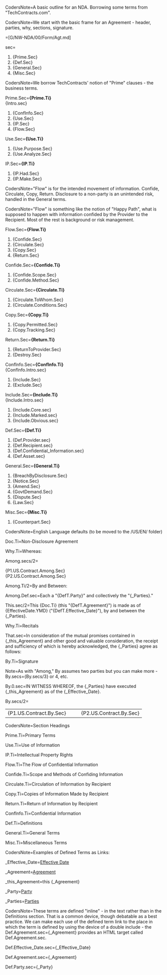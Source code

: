 CodersNote=A basic outline for an NDA.  Borrowing some terms from "TechContracts.com".

CodersNote=We start with the basic frame for an Agreement - header, parties, why, sections, signature.

=[G/NW-NDA/00/Form/Agt.md]

sec=<ol><li>{Prime.Sec}<li>{Def.Sec}<li>{General.Sec}<li>{Misc.Sec}</ol>

CodersNote=We borrow TechContracts' notion of "Prime" clauses - the business terms.

Prime.Sec=<b>{Prime.Ti}</b><br>{Intro.sec}<ol><li>{ConfInfo.Sec}</li><li>{Use.Sec}</li><li>{IP.Sec}</li><li>{Flow.Sec}</li></ol>

Use.Sec=<b>{Use.Ti}</b><br><ol><li>{Use.Purpose.Sec}</li><li>{Use.Analyze.Sec}</li></ol>

IP.Sec=<b>{IP.Ti}</b><br><ol><li>{IP.Had.Sec}</li><li>{IP.Make.Sec}</li></ol>

CodersNote="Flow" is for the intended movement of information.  Confide, Circulate, Copy, Return.  Disclosure to a non-party is an unintended risk, handled in the General terms.

CodersNote="Flow" is something like the notion of "Happy Path", what is supposed to happen with information confided by the Provider to the Recipient.  Most of the rest is background or risk management.

Flow.Sec=<b>{Flow.Ti}</b><br><ol><li>{Confide.Sec}</li><li>{Circulate.Sec}</li><li>{Copy.Sec}</li><li>{Return.Sec}</li></ol>

Confide.Sec=<b>{Confide.Ti}</b><br><ol><li>{Confide.Scope.Sec}</li><li>{Confide.Method.Sec}</li></ol>

Circulate.Sec=<b>{Circulate.Ti}</b><br><ol><li>{Circulate.ToWhom.Sec}</li><li>{Circulate.Conditions.Sec}</li></ol>

Copy.Sec=<b>{Copy.Ti}</b><br><ol><li>{Copy.Permitted.Sec}</li><li>{Copy.Tracking.Sec}</li></ol>

Return.Sec=<b>{Return.Ti}</b><br><ol><li>{ReturnToProvider.Sec}</li><li>{Destroy.Sec}</li></ol>

ConfInfo.Sec=<b>{ConfInfo.Ti}</b><br>{ConfInfo.Intro.sec}<ol><li>{Include.Sec}</li><li>{Exclude.Sec}</li></ol>

Include.Sec=<b>{Include.Ti}</b><br>{Include.Intro.sec}<ol><li>{Include.Core.sec}</li><li>{Include.Marked.sec}</li><li>{Include.Obvious.sec}</li></ol>

Def.Sec=<b>{Def.Ti}</b><br><ol><li>{Def.Provider.sec}</li><li>{Def.Recipient.sec}</li><li>{Def.Confidential_Information.sec}</li><li>{Def.Asset.sec}</li></ol>

General.Sec=<b>{General.Ti}</b><br><ol><li>{BreachByDisclosure.Sec}</li><li>{Notice.Sec}</li><li>{Amend.Sec}</li><li>{GovtDemand.Sec}</li><li>{Dispute.Sec}</li><li>{Law.Sec}</li></ol>

Misc.Sec=<b>{Misc.Ti}</b><br><ol><li>{Counterpart.Sec}</li></ol>

CodersNote=English Language defaults (to be moved to the /US/EN/ folder)

Doc.Ti=Non-Disclosure Agreement

Why.Ti=Whereas:

Among.secs/2=<ul type="none" style="padding-left: 0"><li>{P1.US.Contract.Among.Sec}</li><li>{P2.US.Contract.Among.Sec}</li></ul>

Among.Ti/2=By and Between:

Among.Def.sec=Each a "{DefT.Party}" and collectively the "{_Parties}."

This.sec/2=This {Doc.Ti} (this "{DefT.Agreement}") is made as of {EffectiveDate.YMD} ("{DefT.Effective_Date}"), by and between the {_Parties}.

Why.Ti=Recitals

That.sec=In consideration of the mutual promises contained in {_this_Agreement} and other good and valuable consideration, the receipt and sufficiency of which is hereby acknowledged, the {_Parties} agree as follows:

By.Ti=Signature

Note=As with "Among," By assumes two parties but you can make more - By.secs={By.secs/3} or 4, etc.

By.0.sec=IN WITNESS WHEREOF, the {_Parties} have executed {_this_Agreement} as of the {_Effective_Date}.

By.secs/2=<table><tr><td valign=top>{P1.US.Contract.By.Sec}</td><td valign=top>   </td><td valign=top>{P2.US.Contract.By.Sec}</td></tr></table>

CodersNote=Section Headings

Prime.Ti=Primary Terms

Use.Ti=Use of Information

IP.Ti=Intellectual Property Rights

Flow.Ti=The Flow of Confidential Information

Confide.Ti=Scope and Methods of Confiding Information

Circulate.Ti=Circulation of Information by Recipient

Copy.Ti=Copies of Information Made by Recipient

Return.Ti=Return of Information by Recipient

ConfInfo.Ti=Confidential Information

Def.Ti=Definitions

General.Ti=General Terms

Misc.Ti=Miscellaneous Terms


CodersNote=Examples of Defined Terms as Links:

_Effective_Date=<a href="#Def.Effective_Date.sec" class="definedterm">Effective Date</a>

_Agreement=<a href="#Def.Agreement.sec" class="definedterm">Agreement</a>

_this_Agreement=this {_Agreement}

_Party=<a href="#Def.Party.sec" class="definedterm">Party</a>

_Parties=<a href="#Def.Party.sec" class="definedterm">Parties</a>

CodersNote=These terms are defined "inline" - in the text rather than in the Definitions section. That is a common device, though debatable as a best practice.  We can make each use of the defined term link to the place in which the term is defined by using the device of a double include - the Def.Agreement.sec={_Agreement} provides an HTML target called Def.Agreement.sec.  

Def.Effective_Date.sec={_Effective_Date}

Def.Agreement.sec={_Agreement}

Def.Party.sec={_Party}
